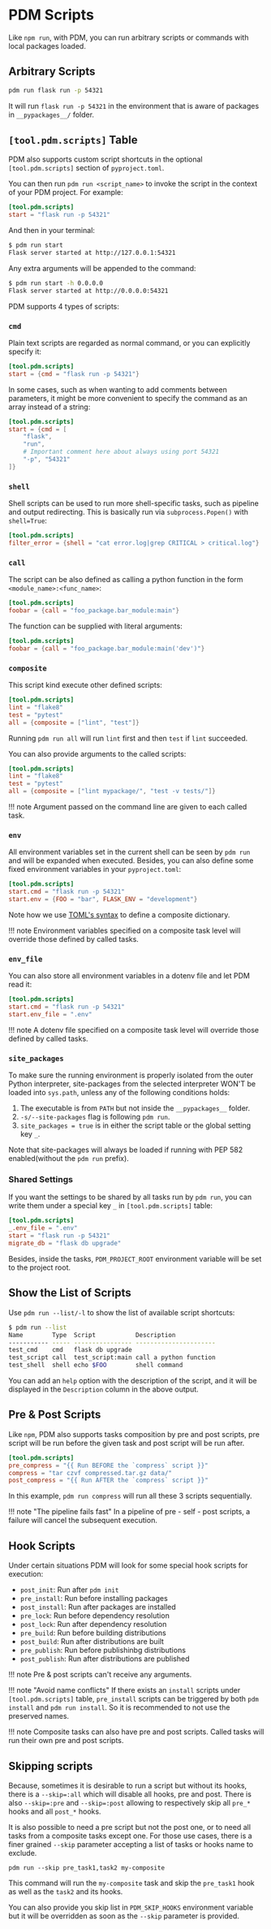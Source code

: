 # PDM Scripts

Like `npm run`, with PDM, you can run arbitrary scripts or commands with local packages loaded.

## Arbitrary Scripts

```bash
pdm run flask run -p 54321
```

It will run `flask run -p 54321` in the environment that is aware of packages in `__pypackages__/` folder.

## `[tool.pdm.scripts]` Table

PDM also supports custom script shortcuts in the optional `[tool.pdm.scripts]` section of `pyproject.toml`.

You can then run `pdm run <script_name>` to invoke the script in the context of your PDM project. For example:

```toml
[tool.pdm.scripts]
start = "flask run -p 54321"
```

And then in your terminal:

```bash
$ pdm run start
Flask server started at http://127.0.0.1:54321
```

Any extra arguments will be appended to the command:

```bash
$ pdm run start -h 0.0.0.0
Flask server started at http://0.0.0.0:54321
```

PDM supports 4 types of scripts:

### `cmd`

Plain text scripts are regarded as normal command, or you can explicitly specify it:

```toml
[tool.pdm.scripts]
start = {cmd = "flask run -p 54321"}
```

In some cases, such as when wanting to add comments between parameters, it might be more convenient
to specify the command as an array instead of a string:

```toml
[tool.pdm.scripts]
start = {cmd = [
	"flask",
	"run",
	# Important comment here about always using port 54321
	"-p", "54321"
]}
```

### `shell`

Shell scripts can be used to run more shell-specific tasks, such as pipeline and output redirecting.
This is basically run via `subprocess.Popen()` with `shell=True`:

```toml
[tool.pdm.scripts]
filter_error = {shell = "cat error.log|grep CRITICAL > critical.log"}
```

### `call`

The script can be also defined as calling a python function in the form `<module_name>:<func_name>`:

```toml
[tool.pdm.scripts]
foobar = {call = "foo_package.bar_module:main"}
```

The function can be supplied with literal arguments:

```toml
[tool.pdm.scripts]
foobar = {call = "foo_package.bar_module:main('dev')"}
```

### `composite`

This script kind execute other defined scripts:

```toml
[tool.pdm.scripts]
lint = "flake8"
test = "pytest"
all = {composite = ["lint", "test"]}
```

Running `pdm run all` will run `lint` first and then `test` if `lint` succeeded.

You can also provide arguments to the called scripts:

```toml
[tool.pdm.scripts]
lint = "flake8"
test = "pytest"
all = {composite = ["lint mypackage/", "test -v tests/"]}
```

!!! note
    Argument passed on the command line are given to each called task.


### `env`

All environment variables set in the current shell can be seen by `pdm run` and will be expanded when executed.
Besides, you can also define some fixed environment variables in your `pyproject.toml`:

```toml
[tool.pdm.scripts]
start.cmd = "flask run -p 54321"
start.env = {FOO = "bar", FLASK_ENV = "development"}
```

Note how we use [TOML's syntax](https://github.com/toml-lang/toml) to define a composite dictionary.

!!! note
    Environment variables specified on a composite task level will override those defined by called tasks.

### `env_file`

You can also store all environment variables in a dotenv file and let PDM read it:

```toml
[tool.pdm.scripts]
start.cmd = "flask run -p 54321"
start.env_file = ".env"
```

!!! note
    A dotenv file specified on a composite task level will override those defined by called tasks.

### `site_packages`

To make sure the running environment is properly isolated from the outer Python interpreter,
site-packages from the selected interpreter WON'T be loaded into `sys.path`, unless any of the following conditions holds:

1. The executable is from `PATH` but not inside the `__pypackages__` folder.
2. `-s/--site-packages` flag is following `pdm run`.
3. `site_packages = true` is in either the script table or the global setting key `_`.

Note that site-packages will always be loaded if running with PEP 582 enabled(without the `pdm run` prefix).

### Shared Settings

If you want the settings to be shared by all tasks run by `pdm run`,
you can write them under a special key `_` in `[tool.pdm.scripts]` table:

```toml
[tool.pdm.scripts]
_.env_file = ".env"
start = "flask run -p 54321"
migrate_db = "flask db upgrade"
```

Besides, inside the tasks, `PDM_PROJECT_ROOT` environment variable will be set to the project root.

## Show the List of Scripts

Use `pdm run --list/-l` to show the list of available script shortcuts:

```bash
$ pdm run --list
Name        Type  Script           Description
----------- ----- ---------------- ----------------------
test_cmd    cmd   flask db upgrade
test_script call  test_script:main call a python function
test_shell  shell echo $FOO        shell command
```

You can add an `help` option with the description of the script, and it will be displayed in the `Description` column in the above output.

## Pre & Post Scripts

Like `npm`, PDM also supports tasks composition by pre and post scripts, pre script will be run before the given task and post script will be run after.

```toml
[tool.pdm.scripts]
pre_compress = "{{ Run BEFORE the `compress` script }}"
compress = "tar czvf compressed.tar.gz data/"
post_compress = "{{ Run AFTER the `compress` script }}"
```

In this example, `pdm run compress` will run all these 3 scripts sequentially.

!!! note "The pipeline fails fast"
    In a pipeline of pre - self - post scripts, a failure will cancel the subsequent execution.

## Hook Scripts

Under certain situations PDM will look for some special hook scripts for execution:

- `post_init`: Run after `pdm init`
- `pre_install`: Run before installing packages
- `post_install`: Run after packages are installed
- `pre_lock`: Run before dependency resolution
- `post_lock`: Run after dependency resolution
- `pre_build`: Run before building distributions
- `post_build`: Run after distributions are built
- `pre_publish`: Run before publishinbg distributions
- `post_publish`: Run after distributions are published

!!! note
    Pre & post scripts can't receive any arguments.

!!! note "Avoid name conflicts"
    If there exists an `install` scripts under `[tool.pdm.scripts]` table, `pre_install`
    scripts can be triggered by both `pdm install` and `pdm run install`. So it is
    recommended to not use the preserved names.

!!! note
    Composite tasks can also have pre and post scripts.
    Called tasks will run their own pre and post scripts.

## Skipping scripts

Because, sometimes it is desirable to run a script but without its hooks,
there is a `--skip=:all` which will disable all hooks, pre and post.
There is also `--skip=:pre` and `--skip=:post` allowing to respectively
skip all `pre_*` hooks and all `post_*` hooks.

It is also possible to need a pre script but not the post one,
or to need all tasks from a composite tasks except one.
For those use cases, there is a finer grained `--skip` parameter
accepting a list of tasks or hooks name to exclude.

```console
pdm run --skip pre_task1,task2 my-composite
```

This command will run the `my-composite` task and skip the `pre_task1` hook as well as the `task2` and its hooks.

You can also provide you skip list in `PDM_SKIP_HOOKS` environment variable
but it will be overridden as soon as the `--skip` parameter is provided.
